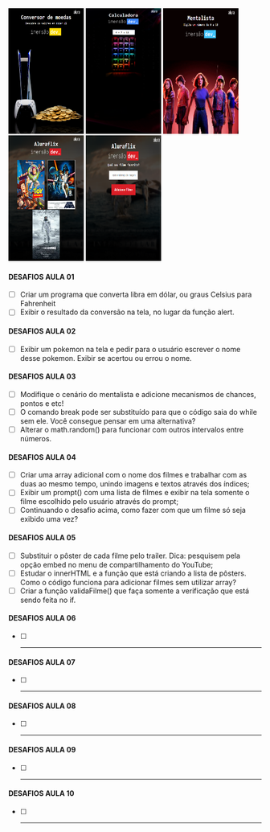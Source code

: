 <div style="gap: 10;">
    <img src="./assets/img/aula1.png" width="150" height="250">
    <img src="./assets/img/aula2.png" width="150" height="250">
    <img src="./assets/img/aula3.png" width="150" height="250">
    <img src="./assets/img/aula4.png" width="150" height="250">
    <img src="./assets/img/aula5.png" width="150" height="250">
</div>

#### DESAFIOS AULA 01
- [ ] Criar um programa que converta libra em dólar, ou graus Celsius para Fahrenheit
- [ ] Exibir o resultado da conversão na tela, no lugar da função alert.

#### DESAFIOS AULA 02
- [ ] Exibir um pokemon na tela e pedir para o usuário escrever o nome desse pokemon. Exibir se acertou ou errou o nome.

#### DESAFIOS AULA 03
- [ ] Modifique o cenário do mentalista e adicione mecanismos de chances, pontos e etc!
- [ ] O comando break pode ser substituído para que o código saia do while sem ele. Você consegue pensar em uma alternativa?
- [ ] Alterar o math.random() para funcionar com outros intervalos entre números.

#### DESAFIOS AULA 04
- [ ] Criar uma array adicional com o nome dos filmes e trabalhar com as duas ao mesmo tempo, unindo imagens e textos através dos índices;
- [ ] Exibir um prompt() com uma lista de filmes e exibir na tela somente o filme escolhido pelo usuário através do prompt;
- [ ] Continuando o desafio acima, como fazer com que um filme só seja exibido uma vez?

#### DESAFIOS AULA 05
- [ ] Substituir o pôster de cada filme pelo trailer. Dica: pesquisem pela opção embed no menu de compartilhamento do YouTube;
- [ ] Estudar o innerHTML e a função que está criando a lista de pôsters. Como o código funciona para adicionar filmes sem utilizar array?
- [ ] Criar a função validaFilme() que faça somente a verificação que está sendo feita no if.

#### DESAFIOS AULA 06
- [ ] ---
 
#### DESAFIOS AULA 07
- [ ] ---

#### DESAFIOS AULA 08
- [ ] ---

#### DESAFIOS AULA 09
- [ ] ---
 
#### DESAFIOS AULA 10
- [ ] ---
